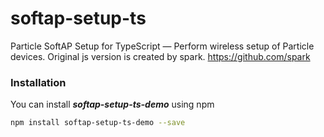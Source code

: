 # softap-setup-ts
Particle SoftAP Setup for TypeScript — Perform wireless setup of Particle devices.
Original js version is created by spark.
https://github.com/spark

### Installation

You can install ***softap-setup-ts-demo*** using npm

  ```bash
  npm install softap-setup-ts-demo --save
  ```